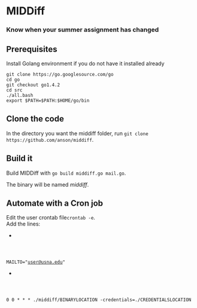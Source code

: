# MIDDiff
### Know when your summer assignment has changed

## Prerequisites
Install Golang environment if you do not have it installed already<br/>
```
git clone https://go.googlesource.com/go
cd go
git checkout go1.4.2
cd src
./all.bash
export $PATH=$PATH:$HOME/go/bin
```

## Clone the code
In the directory you want the middiff folder, run `git clone https://github.com/anson/middiff`. 

## Build it
Build MIDDiff with `go build middiff.go mail.go`.

The binary will be named _middiff_.

## Automate with a Cron job
Edit the user crontab file<code>crontab -e</code>.<br/>
Add the lines:<br/>
* <code>
MAILTO="user@usna.edu"</code><br/>
*  <code>
0 0 * * * ./middiff/BINARYLOCATION -credentials=./CREDENTIALSLOCATION
</code>
